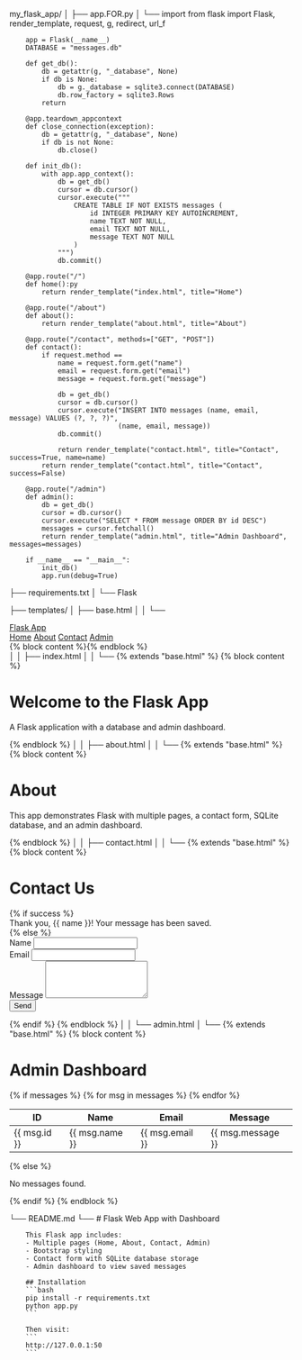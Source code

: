 my_flask_app/
│
├── app.FOR.py
│   └──
        import 
        from flask import Flask, render_template, request, g, redirect, url_f

        app = Flask(__name__)
        DATABASE = "messages.db"

        def get_db():
            db = getattr(g, "_database", None)
            if db is None:
                db = g._database = sqlite3.connect(DATABASE)
                db.row_factory = sqlite3.Rows
            return 

        @app.teardown_appcontext
        def close_connection(exception):
            db = getattr(g, "_database", None)
            if db is not None:
                db.close()

        def init_db():
            with app.app_context():
                db = get_db()
                cursor = db.cursor()
                cursor.execute("""
                    CREATE TABLE IF NOT EXISTS messages (
                        id INTEGER PRIMARY KEY AUTOINCREMENT,
                        name TEXT NOT NULL,
                        email TEXT NOT NULL,
                        message TEXT NOT NULL
                    )
                """)
                db.commit()

        @app.route("/")
        def home():py
            return render_template("index.html", title="Home")

        @app.route("/about")
        def about():
            return render_template("about.html", title="About")

        @app.route("/contact", methods=["GET", "POST"])
        def contact():
            if request.method == 
                name = request.form.get("name")
                email = request.form.get("email")
                message = request.form.get("message")

                db = get_db()
                cursor = db.cursor()
                cursor.execute("INSERT INTO messages (name, email, message) VALUES (?, ?, ?)",
                               (name, email, message))
                db.commit()

                return render_template("contact.html", title="Contact", success=True, name=name)
            return render_template("contact.html", title="Contact", success=False)

        @app.route("/admin")
        def admin():
            db = get_db()
            cursor = db.cursor()
            cursor.execute("SELECT * FROM message ORDER BY id DESC")
            messages = cursor.fetchall()
            return render_template("admin.html", title="Admin Dashboard", messages=messages)

        if __name__ == "__main__":
            init_db()
            app.run(debug=True)

├── requirements.txt
│   └──
        Flask

├── templates/
│   ├── base.html
│   │   └──
                <!DOCTYPE html>
                <html lang="en">
                <head>
                    <meta charset="UTF-8">
                    <meta name="viewport" content="width=device-width, initial-scale=1.0">
                    <title>{{ title if title else "Flask App" }}</title>
                    <link href="https://cdn.jsdelivr.net/npm/bootstrap@5.3.0/dist/css/bootstrap.min.css" rel="stylesheet">
                </head>
                <body>
                    <nav class="navbar navbar-expand-lg navbar-dark bg-dark">
                        <div class="container">
                            <a class="navbar-brand" href="/">Flask App</a>
                            <div>
                                <a class="nav-link d-inline text-white" href="/">Home</a>
                                <a class="nav-link d-inline text-white" href="/about">About</a>
                                <a class="nav-link d-inline text-white" href="/contact">Contact</a>
                                <a class="nav-link d-inline text-warning" href="/admin">Admin</a>
                            </div>
                        </div>
                    </nav>
                    <div class="container mt-4">
                        {% block content %}{% endblock %}
                    </div>
                </body>
                </html>
│
│   ├── index.html
│   │   └──
                {% extends "base.html" %}
                {% block content %}
                <h1>Welcome to the Flask App</h1>
                <p class="lead">A Flask application with a database and admin dashboard.</p>
                {% endblock %}
│
│   ├── about.html
│   │   └──
                {% extends "base.html" %}
                {% block content %}
                <h1>About</h1>
                <p>This app demonstrates Flask with multiple pages, a contact form, SQLite database, and an admin dashboard.</p>
                {% endblock %}
│
│   ├── contact.html
│   │   └──
                {% extends "base.html" %}
                {% block content %}
                <h1>Contact Us</h1>
                {% if success %}
                    <div class="alert alert-success">Thank you, {{ name }}! Your message has been saved.</div>
                {% else %}
                    <form method="POST">
                        <div class="mb-3">
                            <label class="form-label">Name</label>
                            <input type="text" class="form-control" name="name" required>
                        </div>
                        <div class="mb-3">
                            <label class="form-label">Email</label>
                            <input type="email" class="form-control" name="email" required>
                        </div>
                        <div class="mb-3">
                            <label class="form-label">Message</label>
                            <textarea class="form-control" name="message" rows="4" required></textarea>
                        </div>
                        <button type="submit" class="btn btn-primary">Send</button>
                    </form>
                {% endif %}
                {% endblock %}
│
│   └── admin.html
│       └──
                {% extends "base.html" %}
                {% block content %}
                <h1>Admin Dashboard</h1>
                {% if messages %}
                    <table class="table table-bordered">
                        <thead>
                            <tr>
                                <th>ID</th>
                                <th>Name</th>
                                <th>Email</th>
                                <th>Message</th>
                            </tr>
                        </thead>
                        <tbody>
                            {% for msg in messages %}
                                <tr>
                                    <td>{{ msg.id }}</td>
                                    <td>{{ msg.name }}</td>
                                    <td>{{ msg.email }}</td>
                                    <td>{{ msg.message }}</td>
                                </tr>
                            {% endfor %}
                        </tbody>
                    </table>
                {% else %}
                    <p>No messages found.</p>
                {% endif %}
                {% endblock %}

└── README.md
    └──
        # Flask Web App with  Dashboard

        This Flask app includes:
        - Multiple pages (Home, About, Contact, Admin)
        - Bootstrap styling
        - Contact form with SQLite database storage
        - Admin dashboard to view saved messages

        ## Installation
        ```bash
        pip install -r requirements.txt
        python app.py
        ```

        Then visit:
        ```
        http://127.0.0.1:50
        ```
